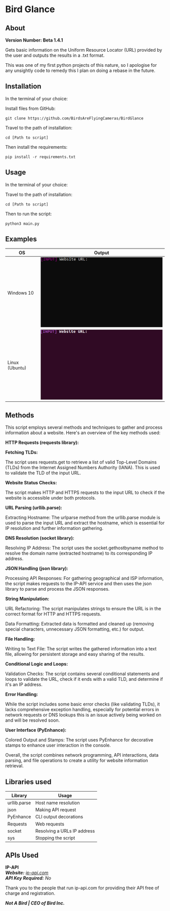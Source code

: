 # Bird Glance




## About

  **Version Number: Beta 1.4.1**


  Gets basic information on the Uniform Resource Locator (URL) provided by the user and outputs 
  the results in a .txt format.

  This was one of my first python projects of this nature, so I apologise for
  any unsightly code to remedy this I plan on doing a rebase in the future.


## Installation

In the terminal of your choice:

Install files from GitHub:

    git clone https://github.com/BirdsAreFlyingCameras/BirdGlance

Travel to the path of installation:

    cd [Path to script]

Then install the requirements:

    pip install -r requirements.txt


## Usage

In the terminal of your choice:

Travel to the path of installation:

    cd [Path to script]

Then to run the script:

    python3 main.py

## Examples

| OS             | Output                                         |
|----------------|------------------------------------------------|
| Windows 10     | ![Windows-Usage.gif](Images/Windows-Usage.gif) |
| Linux (Ubuntu) | ![Linux-Usage.gif](Images/Linux-Usage.gif)     |


## Methods

  This script employs several methods and techniques to gather and process information about a website. Here's an overview of the key methods used:
  
  **HTTP Requests (requests library):**
  
  **Fetching TLDs:** 
  
  The script uses requests.get to retrieve a list of valid Top-Level Domains (TLDs) from the Internet Assigned Numbers Authority (IANA). This is used to validate the TLD of the input URL.
  

  **Website Status Checks:** 
  
  The script makes HTTP and HTTPS requests to the input URL to check if the website is accessible under both protocols.


  **URL Parsing (urllib.parse):**
  
  Extracting Hostname: The urlparse method from the urllib.parse module is used to parse the input URL and extract the hostname, which is essential for IP resolution and further information gathering.


  **DNS Resolution (socket library):**
  
  Resolving IP Address: The script uses the socket.gethostbyname method to resolve the domain name (extracted hostname) to its corresponding IP address.


 **JSON Handling (json library):** 
  
  Processing API Responses: For gathering geographical and ISP information, the script makes requests to the IP-API service and then uses the json library to parse and process the JSON responses.


  **String Manipulation:**
  
  URL Refactoring: The script manipulates strings to ensure the URL is in the correct format for HTTP and HTTPS requests.

  Data Formatting: Extracted data is formatted and cleaned up (removing special characters, unnecessary JSON formatting, etc.) for output.


  **File Handling:**
  
  Writing to Text File: The script writes the gathered information into a text file, allowing for persistent storage and easy sharing of the results.
  
  **Conditional Logic and Loops:**
  
  Validation Checks: The script contains several conditional statements and loops to validate the URL, check if it ends with a valid TLD, and determine if it's an IP address.


  **Error Handling:**
  
  While the script includes some basic error checks (like validating TLDs), it lacks comprehensive exception handling,
  especially for potential errors in network requests or DNS lookups this is an issue actively being worked on and will be resolved soon.


  **User Interface (PyEnhance):**
  
  Colored Output and Stamps: The script uses PyEnhance for decorative stamps to enhance user interaction in the console.


  
  Overall, the script combines network programming, API interactions, data parsing, and file operations to create a utility for website information retrieval.


## Libraries used


| Library      | Usage                       |
|--------------|-----------------------------|
| urllib.parse | Host name resolution        |
| json         | Making API request          |
| PyEnhance    | CLI output decorations      |
| Requests     | Web requests                |
| socket       | Resolving a URLs IP address |
| sys          | Stopping the script         |


## APIs Used

**IP-API**  
***Website:*** *[ip-api.com](https://ip-api.com)*  
***API Key Required:*** *No*  

Thank you to the people that run ip-api.com for providing their API 
free of charge and registration. 


***Not A Bird | CEO of Bird Inc.***
